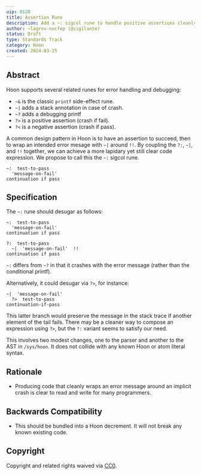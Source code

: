 ```yaml
---
uip: 0120
title: Assertion Rune
description: Add a ~: sigcol rune to handle positive assertions cleanly
author: ~lagrev-nocfep (@sigilante)
status: Draft
type: Standards Track
category: Hoon
created: 2024-03-25
---
```


## Abstract

Hoon supports several related runes for error handling and debugging:

- `~&` is the classic `printf` side-effect rune.
- `~|` adds a stack annotation in case of crash.
- `~?` adds a debugging printf
- `?>` is a positive assertion (crash if fail).
- `?<` is a negative assertion (crash if pass).

A common design pattern in Hoon is to have an assertion to succeed, then to wrap
an intended error mesage with `~|` around `!!`.  By coupling the `?:`, `~|`, and
`!!` together, we can achieve a more lapidary yet still clear code expression.
We propose to call this the `~:` sigcol rune.

```
~:  test-to-pass
  'message-on-fail'
continuation if pass
```

## Specification

The `~:` rune should desugar as follows:

```
~:  test-to-pass
  'message-on-fail'
continuation if pass
```

```
?:  test-to-pass
  ~|  'message-on-fail'  !!
continuation if pass
```

`~:` differs from `~?` in that it crashes with the error message (rather than the
conditional printf).

Alternatively, it could desugar via `?>`, for instance:

```
~|  'message-on-fail'
  ?>  test-to-pass
continuation-if-pass
```

This latter branch would preserve the message in the stack trace if another element
of the tail fails.  There may be a cleaner way to compose an expression using `?>`,
but the `?:` variant seems to satisfy our need.

This involves two modest changes, one to the parser and another to the AST in
`/sys/hoon`.  It does not collide with any known Hoon or atom literal syntax.

## Rationale

- Producing code that cleanly wraps an error message around an implicit crash is
  clear to read and write for many programmers.

## Backwards Compatibility

- This should be bundled into a Hoon decrement.  It will not break any known
  existing code.

## Copyright

Copyright and related rights waived via [CC0](../LICENSE.md).

